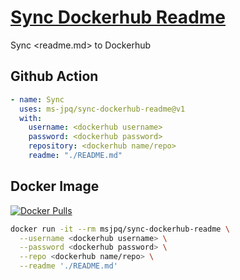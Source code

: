 # [Sync Dockerhub Readme](https://ms-jpq.github.io/sync-dockerhub-readme)

Sync <readme.md> to Dockerhub

## Github Action

```yaml
- name: Sync
  uses: ms-jpq/sync-dockerhub-readme@v1
  with:
    username: <dockerhub username>
    password: <dockerhub password>
    repository: <dockerhub name/repo>
    readme: "./README.md"

```

## Docker Image

[![Docker Pulls](https://img.shields.io/docker/pulls/msjpq/firefox-vnc.svg)](https://hub.docker.com/r/msjpq/sync-dockerhub-readme/)

```sh
docker run -it --rm msjpq/sync-dockerhub-readme \
  --username <dockerhub username> \
  --password <dockerhub password> \
  --repo <dockerhub name/repo> \
  --readme './README.md'
```

